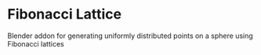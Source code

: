 # Fibonacci Lattice
Blender addon for generating uniformly distributed points on a sphere using Fibonacci lattices
